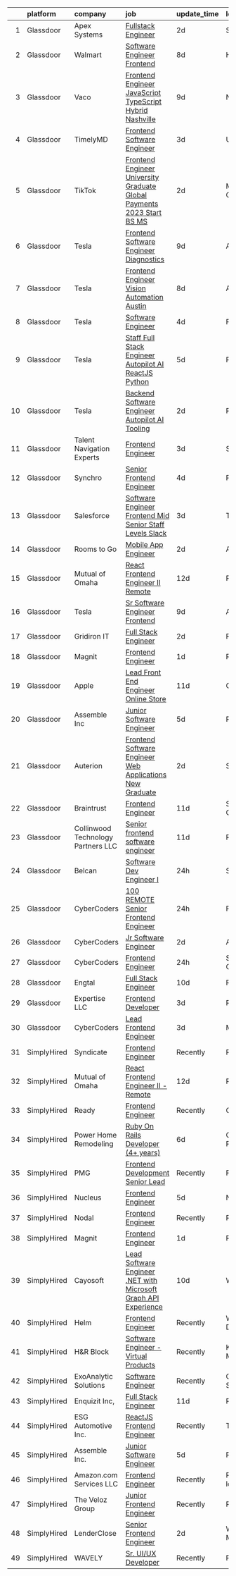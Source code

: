 

|    | platform    | company                             | job                                                                                                                                                                                                                                                                                                                                                                                                                                                                                                                                                                                                                                                                                                                                                                                                                                                                                                                                                                                                                                                                                                                                                                                                                                                                                                                                                                                                           | update_time   | location             |
|---:|:------------|:------------------------------------|:--------------------------------------------------------------------------------------------------------------------------------------------------------------------------------------------------------------------------------------------------------------------------------------------------------------------------------------------------------------------------------------------------------------------------------------------------------------------------------------------------------------------------------------------------------------------------------------------------------------------------------------------------------------------------------------------------------------------------------------------------------------------------------------------------------------------------------------------------------------------------------------------------------------------------------------------------------------------------------------------------------------------------------------------------------------------------------------------------------------------------------------------------------------------------------------------------------------------------------------------------------------------------------------------------------------------------------------------------------------------------------------------------------------|:--------------|:---------------------|
|  1 | Glassdoor   | Apex Systems                        | [Fullstack Engineer](https://www.glassdoor.com/partner/jobListing.htm?pos=123&ao=1110586&s=58&guid=000001839787fe0ab235e78602d7991e&src=GD_JOB_AD&t=SR&vt=w&ea=1&cs=1_34eb2d0a&cb=1664694615907&jobListingId=1008171426381&cpc=F41FEAB56D215062&jrtk=3-0-1gebofvhjkcm4801-1gebofvi4i9jh800-bdd83645f4b35bb3--6NYlbfkN0DqWjE27Bj7wQp7zwejGyju2OyxUuq4SEucXSyN07WCWejYvQmJsgF2DYF8Y-TYieC2DHxUNqLER5J1anLe-nc98AZSEoeSuXG1o1fJiObbFcrLs_HZtE3b4GUnN8ZhpyxAEiVzMqRzZRhzIzDSjGpAy_d8aTFEdOuigz9dwTqS-GAVcABcJUUDJ7Ot0bF9T9USmq_lub7sLPnWbW1mmBNzuEpoYs6H6crxo0J1sqD1fJTjdHGjrii4mEckQroUqFwGpq9S2S-zZ9Ni6mh1TbKmyk3AdXGle4XYetv0QOhipC_dVhrRuHmIY5B7GXa6q-7q1NQvD17fNc5qWFd0RdUiIKJZrQt2btp_RfmRGI9hTCIlUjL513-lbUHssw3osGg0-d2TnFQs-3Eefho92KHR8Ea8wa1MBDF3gePpDXhk-CdOg2Y_jyu4Ih-nLcvLBm6rklC2I_STL5k6tWEKel9JHZbMMHdNGnXGJOxgDoqsbUpAw3wPFkukmMpcvqaZhOuyeLMnSdyF5CgPOHUIVwMeJbhZOLXL6-qLOkT-MgAVqT3rsSMX9mbPFhhZcTGFGBzKtBDVK4QYv0iSoN55QIjZfJy_G7ab_kun1zw4g-FpwMDSGArQw6Sgv9fnIcJ_Hkf2xdhbwye3F6so_LPN0c7y)                                                                                                                                                                                                                                                                                                                                                                                                 | 2d            | Sunnyvale, CA        |
|  2 | Glassdoor   | Walmart                             | [Software Engineer   Frontend](https://www.glassdoor.com/partner/jobListing.htm?pos=106&ao=1110586&s=58&guid=000001839787fe0ab235e78602d7991e&src=GD_JOB_AD&t=SR&vt=w&cs=1_0dcd8447&cb=1664694615903&jobListingId=1008158851669&cpc=F45C15D234B746DE&jrtk=3-0-1gebofvhjkcm4801-1gebofvi4i9jh800-102966f8b4f90652--6NYlbfkN0COkaXPVq4ci0oYoPZVLi-OSs5LLhX_qiImzTXPGEjA3KjE5hfiplZY6vywEKVwJxsg9zkpEYiVuXw-w9pyMIIqrmXoU_komG1rNA-jlCXrKTO2FBvKwKIe9ZxDbJn4VMcF-0jhduCLow_cketcT85pmWGwrRhbIoHRFxHXlp6zKcXtJHCVV-JITYagDBiezmmh9Mi3hEjVcSf7kAz5xh-iM2sCHq37TnfAZ_mqFqE902lwV6cQeOFBeOudzkL_78ZZj-uvC57P9YUa6tW5CovlqZjiErnpMvhk6hwhhvWp_M6qMvqk7bnS1E5y9ikstpx0dbTR8DqCu7YyMzNBx_Mktxl5yv0IGnqEg5Oo4RM0431n9HT9UyugTZnUBEb42QsMadICFc6AoJUHFu-N25548mOmHkG5KC00V9NdpIHNH0HOtlP2Dx2_o_eR3Xk5cBcu4RnUe349nzfXZdcULxsKe70DmmsfX5VEVAcWvIrCyqYen_RQAE0WhM5ASf89JO-PJHiCIZHZtG4QNEBgs8wLXpwPpchvMI0CwP5YVxhsKyMeCBpKsGZvXs_-qc4zFker9jJLVqhc2voQlt9xUYXYoxImunmjFG3dFSdZM9IItazgODDDVW88rO0lUid_EH0%3D)                                                                                                                                                                                                                                                                                                                                                                                                              | 8d            | Hoboken, NJ          |
|  3 | Glassdoor   | Vaco                                | [Frontend Engineer  JavaScript TypeScript    Hybrid  Nashville ](https://www.glassdoor.com/partner/jobListing.htm?pos=119&ao=1110586&s=58&guid=000001839787fe0ab235e78602d7991e&src=GD_JOB_AD&t=SR&vt=w&ea=1&cs=1_a60f9dcd&cb=1664694615906&jobListingId=1008156661112&cpc=C4A69CCDBB3B9599&jrtk=3-0-1gebofvhjkcm4801-1gebofvi4i9jh800-f4784e15ed2a89e1--6NYlbfkN0D_sybMACCpf9B-677oK5j6rPldVB6BlrVvFjO_o-GJZbzuF-qh4PxErFUqfUsv_6tEP7cNFaLF0Qd-ywg0wImLiKkJ78hmBxvLR4MiY5s-6SUMSTLvpg9-uFOMqAL9TZGu77n_pVvmTQ0pPVEMOo7CLI0sJJLCYHKQIQaq2roQAHy0C-oQHQ5cxCyUxrY7pEm5StyQQerjomVqRSb0WVlcQQVPErsllhBPM8qaQccoJbN8AVtUHSZMsEKHYwSAdOeepssgd5c02gDShrWrJD8yVM0G4cZoqRgjny9D70sUlAL5rS30W_New-qLEqk_xnZ9prwbZptx9vRU0FM8EY4NpwbkxGULMPLCyFwDKncOkGT-nJsEYPTfxxUI6tWd97Ty9bo3FBpwQBqPDJHQz_bklDJaRlZxCCm8GPjucsocScNz3Hers2-4vBlR76jQk5jh299jlrsTD0K5mpbzor49er3Uex10-bsnibuuPSmY_Ulzzex7aCxSQMDaSxq_p6-D53L18SqeVtgImnDugFBTfooCHVhkHy-eiqyZW_6oPZc5rXWMn7zl)                                                                                                                                                                                                                                                                                                                                                                                                                                                     | 9d            | Nashville, TN        |
|  4 | Glassdoor   | TimelyMD                            | [Frontend Software Engineer](https://www.glassdoor.com/partner/jobListing.htm?pos=128&ao=1136043&s=58&guid=000001839787fe0ab235e78602d7991e&src=GD_JOB_AD&t=SR&vt=w&cs=1_ae48a090&cb=1664694615907&jobListingId=1008168985409&jrtk=3-0-1gebofvhjkcm4801-1gebofvi4i9jh800-5cd5c517a6ffb240-)                                                                                                                                                                                                                                                                                                                                                                                                                                                                                                                                                                                                                                                                                                                                                                                                                                                                                                                                                                                                                                                                                                                   | 3d            | United States        |
|  5 | Glassdoor   | TikTok                              | [Frontend Engineer  University Graduate  Global Payments   2023 Start  BS MS ](https://www.glassdoor.com/partner/jobListing.htm?pos=125&ao=1136043&s=58&guid=000001839787fe0ab235e78602d7991e&src=GD_JOB_AD&t=SR&vt=w&cs=1_b9c6ff5c&cb=1664694615907&jobListingId=1008172413908&jrtk=3-0-1gebofvhjkcm4801-1gebofvi4i9jh800-006ba7e7d1a90e71-)                                                                                                                                                                                                                                                                                                                                                                                                                                                                                                                                                                                                                                                                                                                                                                                                                                                                                                                                                                                                                                                                 | 2d            | Mountain View, CA    |
|  6 | Glassdoor   | Tesla                               | [Frontend Software Engineer  Diagnostics](https://www.glassdoor.com/partner/jobListing.htm?pos=102&ao=1110586&s=58&guid=000001839787fe0ab235e78602d7991e&src=GD_JOB_AD&t=SR&vt=w&cs=1_b8a23e6e&cb=1664694615902&jobListingId=1008157145522&cpc=334ABAF5D42DC775&jrtk=3-0-1gebofvhjkcm4801-1gebofvi4i9jh800-ce37163b6e05c413--6NYlbfkN0BkX03mv_qGbDFMol2YHqLRvzzvm2LmpzMO_FcYL_FtJlnJTzsjtFTdelRG5HbGrIeCZP9oCSI6IqQwk3vsF3njux3uN7SvwXM3hv15Gox4RyIrw46GHQdvgGYgPth6Fcay7puGB_mSO7OnVDaFABQtJHKz_bA0QOZgHfxihWXCdEhpKMzrplHfp02f21EiXtwMEFqE6MlpEnyQgtAIl_MOT8Dk_r4QETOg8e04W5EIn1PST2RNi6TAFe1BKWGWe8JdP_gtexq_hOoEv0iCHpnNSzYjhX0EVpNSkf5kREnQrffe19QKbnLAifKOzdd4XtM8D3x7OGPsRSCeA5c2esc03esN1BSByl4NuN3Rh-6h28QPMJagmluA4pBdLVzvOpE7P9kDjLM1maG1G_47VOU_TK8AjsV3vXU_BAdkEhcsxXChEColXwreFiHrcowzSmipBvuYk5r7BSNa5GkbIIYLKog46ZpfJbTHpqzA7a0KQsaBr03tju7q0e4fPBO8y7GDY89E-1abJA%3D%3D)                                                                                                                                                                                                                                                                                                                                                                                                                                                                                                                     | 9d            | Austin, TX           |
|  7 | Glassdoor   | Tesla                               | [Frontend Engineer  Vision Automation  Austin ](https://www.glassdoor.com/partner/jobListing.htm?pos=107&ao=1110586&s=58&guid=000001839787fe0ab235e78602d7991e&src=GD_JOB_AD&t=SR&vt=w&cs=1_99672642&cb=1664694615903&jobListingId=1008158818623&cpc=654405A9B1E0A9F5&jrtk=3-0-1gebofvhjkcm4801-1gebofvi4i9jh800-367b1ae1888af79e--6NYlbfkN0BkX03mv_qGbDFMol2YHqLRvzzvm2LmpzMO_FcYL_FtJlnJTzsjtFTdelRG5HbGrIf48uuBwRKZvRPgdtXQRBafWY5Z7yh-yjyaBs9aaj_ndWbkFIfitr6FBlbVGQM6jD7adcX613XQ8GVGz5lVzaTeLkNqVHMelLri7UHHnCPZK0vnodGVB_KXwSR1cmLpCciNNVIVFmHhfW3CU5xQpRBQ54fgvAC6FJd9GtiHN9fYlLvsmG29ID-pH7uS_Ks6UHLBefsjzh2mRM4h-bami3VGH0tikhsUL_rsOkveXgfzViPPT3Ozt-eJhIkS7i7TjUSQouBdAFB2Wvf2BHhbs_bA83VInXGGWq6oGvHyQ5FBTphF4HtNBdWnep_ZwYyF_lxfLw7AePabTD81cIYW7xZmdQq8zgtA50i1c4AArBCrhw6jvIrngQ_39SMjiK5Z2ACQ6ozbdFAdV9oeJ_08JVNwTJXIcvhbE1ue2yK-HYPbmzg-RbjF1Cbhag9ruBvwV5XX5GM4AwTwhA%3D%3D)                                                                                                                                                                                                                                                                                                                                                                                                                                                                                                               | 8d            | Austin, TX           |
|  8 | Glassdoor   | Tesla                               | [Software Engineer](https://www.glassdoor.com/partner/jobListing.htm?pos=108&ao=1110586&s=58&guid=000001839787fe0ab235e78602d7991e&src=GD_JOB_AD&t=SR&vt=w&cs=1_965a2139&cb=1664694615903&jobListingId=1008166731215&cpc=8795CF9063CD573D&jrtk=3-0-1gebofvhjkcm4801-1gebofvi4i9jh800-b61ea66822d3ab5b--6NYlbfkN0BkX03mv_qGbDFMol2YHqLRvzzvm2LmpzMO_FcYL_FtJlnJTzsjtFTdelRG5HbGrIdghItdD4PY42rYFLVt1NHeNEjXhXJhmjX7XnT61opuXEg9uFBN4tkN0ikB_aMbrpvJY410RwuicbSX-1t0JP7Bo7kZieQMqsbnHVmXq-ULhqtqbozm0ZdIJC_JTDj7h1lL_mg8Yaeo2TXhHdBGsO0wI8ALRJX6GPTKmzjrp4PCVO7cMiD27H62giDHycSwpd2xitRLTOwDnP2-uFpu8XOIdPkBR5S5t0Y4SZJTbYAgm3b1zhMcyI2g-kIJvxsZIK_fkRLis3K1ZcEUu0JtRBj5ZO4U1nfTAR0W7fbHHgMCKCzBdcaZZph_iUjQ1I9WtMCt9DXAlZDw_iUftHeNditmk41z9d-f2wOLQtu1hBM90kOUjXatjteniYGdtPSGwUd5j99esOXk7p0Lf-WbrWdcMW6GyfzaJcfI25X1gZLtqQ%3D%3D)                                                                                                                                                                                                                                                                                                                                                                                                                                                                                                                                                                           | 4d            | Fremont, CA          |
|  9 | Glassdoor   | Tesla                               | [Staff Full Stack Engineer  Autopilot AI  ReactJS  Python ](https://www.glassdoor.com/partner/jobListing.htm?pos=110&ao=1110586&s=58&guid=000001839787fe0ab235e78602d7991e&src=GD_JOB_AD&t=SR&vt=w&cs=1_8fcbd394&cb=1664694615903&jobListingId=1008163518371&cpc=AC285F3A3ECA6BB0&jrtk=3-0-1gebofvhjkcm4801-1gebofvi4i9jh800-4b2b862864ecb22d--6NYlbfkN0BkX03mv_qGbDFMol2YHqLRvzzvm2LmpzMO_FcYL_FtJlnJTzsjtFTdelRG5HbGrIdV1Ax7PYy58t9FVczYwfYTd5BBLru0AAG7eU4I8K9G6r4c0OG3UqZyyqWvOKeUpxj1LNym15M4hJpTB-UEDG6lwHAsngzlP6HuSepDAbQDS8YPqj5j5n0vW80y_22b7V4CB8Dm0B7bbm0DNq9yrnShOR0rv6hdQUCvCsjDU_JP8ENbYu63op0L8FCH9Cv3lGu0UHN6xpsRv9On5-BebPcV_vbKuJHns5eM1ScP-kubITZWftIkaWDylKfLSqsAmd1x1XkZoYNymi10e82Q2kZwVdjOoAvw1yy8KWSEywChDpzViQhN4YKOpm5Ag9RPqhyXUSuzL_-9wqqp-k8J5gm3tOiDT4CtC5Psska6XEFW6RPr8rKTHaCCeOD3uQzv2ITTUfQ23MX70IvYO0Geb2oDryohMQCeSxVxI5ru8hlWatBdf8nCG2JgrXLPcc2UyI3WOPz1SoPM1l0JTEykgxJn)                                                                                                                                                                                                                                                                                                                                                                                                                                                                                               | 5d            | Palo Alto, CA        |
| 10 | Glassdoor   | Tesla                               | [Backend Software Engineer  Autopilot AI Tooling](https://www.glassdoor.com/partner/jobListing.htm?pos=111&ao=1110586&s=58&guid=000001839787fe0ab235e78602d7991e&src=GD_JOB_AD&t=SR&vt=w&cs=1_91e75388&cb=1664694615904&jobListingId=1008172510599&cpc=AC285F3A3ECA6BB0&jrtk=3-0-1gebofvhjkcm4801-1gebofvi4i9jh800-de9c0b3f12c7b688--6NYlbfkN0BkX03mv_qGbDFMol2YHqLRvzzvm2LmpzMO_FcYL_FtJlnJTzsjtFTdelRG5HbGrIcMxw_J0g2ixVjH_NFjiRRcH8EuhVC8xzTe4XUWrWFfWgYlLi4iO6zD5k7FSbmpqegI0E7KcI59Bc485K55vwhEgB_l6hEw6tkxbTJs5vREKQNfLFR5PqexyFRnPSbbHqGZH2x46Y4LftRRNPSkmABKzzQLasSqJZDtxcv_RYv7-jW1gaJkfZvhXSGHuStn1LD_UDlIrwdzMdDRQ1Y-tfbnmKuYsJ880WyRWAB5aEqAi2nsOKjIuoKq1ZPnKmyQUAeevaj4RS7Ua-CvYqaZCGVyIAp2TuSI7LotLH5zEUvvn7s-MwLfZAyVDiknAGcX06qlwcUZyzjyjeK89rGDnUdroCOG6ctBMMG5gYzXYzLAYWJJW-EURkZpc-oKg4P4pERCONmV2BN6aBvk5bCZb5HLEzBPjTgkUujpUIdGFMqYPDnugJRbwvzwUB-u0CIFZTf5e26kfoOr5w%3D%3D)                                                                                                                                                                                                                                                                                                                                                                                                                                                                                                             | 2d            | Palo Alto, CA        |
| 11 | Glassdoor   | Talent Navigation Experts           | [Frontend Engineer](https://www.glassdoor.com/partner/jobListing.htm?pos=115&ao=1110586&s=58&guid=000001839787fe0ab235e78602d7991e&src=GD_JOB_AD&t=SR&vt=w&ea=1&cs=1_349af3a6&cb=1664694615905&jobListingId=1008169069589&cpc=F41FEAB56D215062&jrtk=3-0-1gebofvhjkcm4801-1gebofvi4i9jh800-b96f326a669c3428--6NYlbfkN0A-J9Rv_W5k9S4wgz0hDMdbedf_0j7F-Yh6Kzzp2hLsomUTKmf_GQ93A5Kjj2-NrK898poPIjnCGeH4E7CIPCVTnJbkW9SplRmOj5Li9jZaBChAa5k0J4s5R5Bdj7FJ-jIs1OilYAAST4nHbZcAb5cL9jTswYpCmHiLTIvADlKR0HwYRmyjjF3r0MFPGoc8c2bjEKmzoqLGxtN5hCcqa2g6MHOMiQZfbhmqP2PnMTamvA81LNVuWez85TOpBEv6O4Wd_rv4Sd4aV_SMFldNJ8LolIAzcdVaTVq-XdviiUP7rFQeCO_oDoKl6H1dWqswRbsy0Qh-959iF4DyC9-lD2dQpHU9NLQEb7v-5f61W9PPNE50f8A9k7OP6VIS4uL0l6d3rhEihwsWyr4fHkISQhtEGu1KT-rVjxNXhsS1BHvtKwixASBrwjA1huEF9snPbLx1aILyM0Ax8vdGgDRlDY1W3fmtePt9hnyintPt213cYRW0RtjxZfQi8iIFceWKDp4%3D)                                                                                                                                                                                                                                                                                                                                                                                                                                                                                                                                                    | 3d            | San Mateo, CA        |
| 12 | Glassdoor   | Synchro                             | [Senior Frontend Engineer](https://www.glassdoor.com/partner/jobListing.htm?pos=116&ao=1110586&s=58&guid=000001839787fe0ab235e78602d7991e&src=GD_JOB_AD&t=SR&vt=w&ea=1&cs=1_986ac609&cb=1664694615906&jobListingId=1008165276281&cpc=F41FEAB56D215062&jrtk=3-0-1gebofvhjkcm4801-1gebofvi4i9jh800-b18f906dfd27925d--6NYlbfkN0CdFsqjcZPIN2dVUopm3rJJcDUB2qBmhkTZpjpTsiVYZhr4duka2zZMVMv-JwLrlYEUMTXBCIzVIDugPOlngHbehyUjOSskq1o-sZbbWM1lV1zi4Yc817Wzc187x4JavuMrQqqIspV9-MSfderTpEgN18g4cczrafXQ9-guVdjT1-VaRIWMYmKvvksWpSlfeAIIGdzaeNhzkjtTxJW4DoRHeeoWmCqVhtoaR7lmhx8SgozQ5E7H_tyWFDtmQPoAio3XYuPz0DdN0PlwHv0naRmTmkYevLVp7ZVNge_oofiJl2axHuk4IM3vivyuIEvzFpxGj-WuiOeeDvaitVsuJPnf_BDiywsXzN4YKhmAcm5NkSqYl_ttIIBiE5O8cvGgAXF0TQsDVz6XT5ewGv-ZFS1Er3iHTdKAblu-XxK9_yFVaSl8PDKU5SgftWFG74AbbaV7YsKnUSdxKCudY6JTgWRUT2sRk1t6_Tc8RP3FFgj8z4LwRWknhvz4Q6_CHadAoTgVo0F-SmNGzXLrRz0oqVdWtG8v_7fpb_s%3D)                                                                                                                                                                                                                                                                                                                                                                                                                                                                                                             | 4d            | Plano, TX            |
| 13 | Glassdoor   | Salesforce                          | [Software Engineer  Frontend  Mid  Senior  Staff Levels    Slack](https://www.glassdoor.com/partner/jobListing.htm?pos=127&ao=1136043&s=58&guid=000001839787fe0ab235e78602d7991e&src=GD_JOB_AD&t=SR&vt=w&cs=1_5210b057&cb=1664694615907&jobListingId=1008168529475&jrtk=3-0-1gebofvhjkcm4801-1gebofvi4i9jh800-6d8bbc181fbd49a2-)                                                                                                                                                                                                                                                                                                                                                                                                                                                                                                                                                                                                                                                                                                                                                                                                                                                                                                                                                                                                                                                                              | 3d            | Texas                |
| 14 | Glassdoor   | Rooms to Go                         | [Mobile App Engineer](https://www.glassdoor.com/partner/jobListing.htm?pos=109&ao=1110586&s=58&guid=000001839787fe0ab235e78602d7991e&src=GD_JOB_AD&t=SR&vt=w&ea=1&cs=1_5c134f87&cb=1664694615904&jobListingId=1008170898490&cpc=155EB9D5185558AF&jrtk=3-0-1gebofvhjkcm4801-1gebofvi4i9jh800-de13a9497c8aa21f--6NYlbfkN0DQkrWslipYdAKKBYyyAy12PZe5Qif844XZvzAwxKbcyIRxhdHaqMzJraSVoY3LdvbvDjj8RqjGfLnPiPs-DaxRQw61n4wx4GWQVDwOVSROFAxv0parnq33UM5ByLU6rnUVRkFl-ulf4EcrlUAQMM3ZtHfafu4iIGbSaIKQvT35p58GuwUh65pVGTRBkg4Y8K_htZOcvHCIUuDhGxLz0bnQYdWTaEZ68r_Zcme8Bncdkaj8j3boUjO4mw8ZBpSdaVx6SNxy4YHbUS9i2BdoIZAy5LCoGu6oTK0z4td242rOYDKfhbxu1U3ulwdGCOBWwOkSe0woi1OQklptr33QCgOJE4EuW9NYgrjr0UOrDJwt3hcLecg9ALhycRRJbTL0Ia7NOoohDBREvU2nSdwLjh8saEbpl-UnAeiWmRvBwJRs1ynQKWB1BJr7W5tdE34yDH44_rpOp7Lrjv9xEcQsSU0MqCjXx2n_yCU-TFUVIUFuj1KB75q0aTb_FBWXn2xU0xCIIA51CCB-i2J6d9lMD75QzV6xqTI2XxzZlpgmc1xsy4JtWDc0Kh4n)                                                                                                                                                                                                                                                                                                                                                                                                                                                                                                | 2d            | Atlanta, GA          |
| 15 | Glassdoor   | Mutual of Omaha                     | [React Frontend Engineer II   Remote](https://www.glassdoor.com/partner/jobListing.htm?pos=101&ao=1110586&s=58&guid=000001839787fe0ab235e78602d7991e&src=GD_JOB_AD&t=SR&vt=w&cs=1_3d599468&cb=1664694615902&jobListingId=1008149269440&cpc=334ABAF5D42DC775&jrtk=3-0-1gebofvhjkcm4801-1gebofvi4i9jh800-b7a42c823d67b9cb--6NYlbfkN0AKY9t8q7VgAheoAs7efbXyhExMUVS6P88HBLabZoQOT6odWudF8K1nswEbB-u_gfjFFV8n7oot-o9a303JeocnPtINEZm6uL52t5GhvEJhdaAMm6FpF5H9MSfcmuXXBGHHbFUJDIiELhJvK5m30MLIoPafmtYyQ4UtV4_jxj8aSAoCteelZ269Ce8WyvQf8Nl9AS9xncVPSLNsw64MmBFeRIje1bBV2GpkMhskJVSlaiDxgC19vn04aETAL2fHCAk3tsyfudXMgNBuEDBIw2xc1AyGJmTYyqfjjsqRRgwwP-TmBq0f_z24CZzjsVZvfu4YNPhVXRH9LRfq5MsgLQnbCVQmmfJ3ditGVqBDHVWakEnROJiX4ULr81phXYzFw0_Xoh6TxdzbZcBxWpUTWAffWL2JEhcKPh0hU1SU_cxWkc7U7DysBnqbZ3EaPkiC1z9KfAdjpo8-rnEnNXIWPQRgU-MgqT7ciZuAaq3U6sOHEu6bWlTn84V9DwTGEZtccFp2YGV2dXkFE7DfpT3-iJ5ksMHV-clJyks%3D)                                                                                                                                                                                                                                                                                                                                                                                                                                                                                                       | 12d           | Remote               |
| 16 | Glassdoor   | Tesla                               | [Sr Software Engineer  Frontend ](https://www.glassdoor.com/partner/jobListing.htm?pos=103&ao=1110586&s=58&guid=000001839787fe0ab235e78602d7991e&src=GD_JOB_AD&t=SR&vt=w&cs=1_7eff2c74&cb=1664694615902&jobListingId=1008157141093&cpc=654405A9B1E0A9F5&jrtk=3-0-1gebofvhjkcm4801-1gebofvi4i9jh800-1eaa54b20911e956--6NYlbfkN0BkX03mv_qGbDFMol2YHqLRvzzvm2LmpzMO_FcYL_FtJlnJTzsjtFTdelRG5HbGrIeCZP9oCSI6ImUnSzql4YIzeVzeWjcL10e3PjKPNncrtfUATnLfKEun6B7oMHrkjGLZfplALUQMVGdb_o3LMDr-5aX1YHMk9lEeSsmmOEO_rpMz4OoAp1gdCtiBFmHcD-1hLBqF6ar9fx6xWluEissXTD_ZAemg-uFa_dI8UZy18MOh4cZP8nUxBWhgd8336r4VsKyEL5m2j7TKkMgfkCn5lQORsr-Sxx7EsCvki1HofC0KATd5hwOnW4Gipm0AfUdGHPCb_rCWHXMXjg5myufteQl-q2p9E9dd8_BG0ECQZ5yI7LmYDVzrYQUVwqmZsU_yX5zuLlxoGg9kQ6hMYCXRpryWact6y5tZQ1sx3ddAm9AvRKKN_xRH8G78AcdWu_o8f0JdVjLm-mh4HLCi3grPEuG8l3fZ2-yqgsyjc1km5Ap1MCuuFU8uy9OJoJYWgXQ%3D)                                                                                                                                                                                                                                                                                                                                                                                                                                                                                                                                           | 9d            | Austin, TX           |
| 17 | Glassdoor   | Gridiron IT                         | [Full Stack Engineer](https://www.glassdoor.com/partner/jobListing.htm?pos=105&ao=1110586&s=58&guid=000001839787fe0ab235e78602d7991e&src=GD_JOB_AD&t=SR&vt=w&ea=1&cs=1_ace7fb77&cb=1664694615903&jobListingId=1008171565791&cpc=AC285F3A3ECA6BB0&jrtk=3-0-1gebofvhjkcm4801-1gebofvi4i9jh800-de0bb41041df3bb6--6NYlbfkN0CTHA6cd59lXtQJ-DuZtBHQsSjOn019HaVEc20FtZol1_8bPJW14iotuMuGn0biAaFAS8cPXNN6ac4f1Xq5rJjsCzuEjeyAgvU0iHEvWi4iVJSBGQuW-qaUecPoFi_EY5ULrQ1f7Tidt7dSc5EkYwVDF5uXjRbxFUgSUXqz9ItIwoielq859JuGfmSNnqECDenmVHpyos0MINCavIT1fbce2avF98axp-Cgxw6g6FEm9g4waqpL-Anh00e13yf8NeQXvM6qWOtxvtYFIGylMKfz8P3pgvQDhWp1DtlL-TyoyhmjTWsnC7P6Y_NoHbIAb7_b2WL4KEFLhmwquS12kYoIsTI43ZyG62Edn6VIbY_2t9IelEFbhPS7UDK9N2tpHLLgJ2Gmice_7--qAi6M2grUqu7n45bcy-zhOIhJbrgUkLRTnddkg_FyPXVVnVCKG8K1C5U6-OAVaas7lqyrV2SlUpOEY8NohZasvKesrcRP4LonQb4zit97WurI-LTEGPPt26ZN2MB0Rw%3D%3D)                                                                                                                                                                                                                                                                                                                                                                                                                                                                                                                                    | 2d            | Remote               |
| 18 | Glassdoor   | Magnit                              | [Frontend Engineer](https://www.glassdoor.com/partner/jobListing.htm?pos=124&ao=1136043&s=58&guid=000001839787fe0ab235e78602d7991e&src=GD_JOB_AD&t=SR&vt=w&ea=1&cs=1_3499cede&cb=1664694615907&jobListingId=1008175439042&jrtk=3-0-1gebofvhjkcm4801-1gebofvi4i9jh800-e09e4d7d6156266f-)                                                                                                                                                                                                                                                                                                                                                                                                                                                                                                                                                                                                                                                                                                                                                                                                                                                                                                                                                                                                                                                                                                                       | 1d            | Remote               |
| 19 | Glassdoor   | Apple                               | [Lead Front End Engineer  Online Store](https://www.glassdoor.com/partner/jobListing.htm?pos=112&ao=1110586&s=58&guid=000001839787fe0ab235e78602d7991e&src=GD_JOB_AD&t=SR&vt=w&cs=1_367095fb&cb=1664694615904&jobListingId=1008150767346&cpc=F41FEAB56D215062&jrtk=3-0-1gebofvhjkcm4801-1gebofvi4i9jh800-79533639a4aa67b2--6NYlbfkN0BvKrLyj5gPmtZO9T8euul8TCxuuKNOtzRJOomxnwSEodTz2Bc-sPZlt2Zgji_QUXErDO4phddjvyAoPdjfvmeL3aoYCWGZT67auuWcsapzwZg1jxXxd0NuZuJb0JY-GQEsATx0AQ2OxXun-m3u5QKT5kAHet6XX-PRE8ryN7BRbjAcltyfTspyBJC2JnH1XXAtOH2BsDY-XLak3ee6kZZvH9Hh8e64cz-Y7yHFflxhclHT35t7lT6RPVa-tN0aBUeCDvLKjGEh4-AJzlZ-XMqcfIsORl-pjIjrqvnzjd2wvX-PL7-CCjOj6Sa8mpjLXWDdyhQppdWyER5uAoGiSuyKP2n9H4KifP-4HNCS8TqQ7q1o56eoQhiCGfnM44HIieqHOG5SHxDF7Vxbog7w437FNjfkFyj0Yn6t_MeEidFWe5gU1wD_KvxpDPGvkhIWf4FbI5z3Af7R7LNxeUbBA4UKXJiGE-CT6xynF1ue0rkeAMpLhchT1okBL33lCLpm3njmNmUWgWXphuBAJZWFKPkf-2lpsBAk3NMWe5mfPjWYqGmhobbpP4rG59Ik1epWh8sgd_g0uyfZwuvHl8cSnBuRLSt-g9tob1QK_-bi2cWdKZZSecvY_HNiDDhyvs2je5rzw9_BJrRYP22Wo0mQtRRLBP5_CLXLSWi7lxhyOYdZbHBA0hUQQu46p0H6ewctawflMVL7xJX1y658ZOwCNvDtgjeT51S4x0SMVUUse0e4fD2TvdZdLfmfIvrNKhEJ5Vqg0G0Mgch-TmBtWOGvieDEUTow_rLsHL-bpjXlCWo99T2TvMN3jP2SFpoxpZMdOS0FTwVnYto4Nspfe31hugEcJM8MvNRgQG3GhZWBgPx-Kg6VAbW_NJEnSTJKjr4Cbnb5-H24-lI6Z2qgQEY0AciqaftTEJX-gNeMjGvZh79Rf2J5vw3ecurmLj3mru48ZxXrxoJ3pKMSNj6Cf8y-4D7GygfsH9slyQ8%3D)                                     | 11d           | Cupertino, CA        |
| 20 | Glassdoor   | Assemble Inc                        | [Junior Software Engineer](https://www.glassdoor.com/partner/jobListing.htm?pos=104&ao=1110586&s=58&guid=000001839787fe0ab235e78602d7991e&src=GD_JOB_AD&t=SR&vt=w&ea=1&cs=1_d47b779c&cb=1664694615903&jobListingId=1008163222586&cpc=F4EED0218A761C36&jrtk=3-0-1gebofvhjkcm4801-1gebofvi4i9jh800-08ed19a9737b3bc9--6NYlbfkN0Af7IH--f52cTUDwFMUanxXcd3NiV5wYJyzlyk1G5yREYjpyx22ZkWQdYADL7LdjYddVFvh8qcWZxviKeCD_m8mFbgnOEV0qSllLro58PUB4Oc8bybOMJpa2KLeEtVjhN8qiKVRqkI-KY3PmDv5Tm8UJtDC4a-oiIbXVTDwnlvjYFE5gpkpeyHV8ghIALkxEw6A9Y4gthR_3Hn5FgW5S1BMT8ri6I6_9ZJpVuadN0XX9IR3F47I-yjgCFp4vpE8gFXACIrHX6v8yV-0MQzkn83KvpUM6oQwF7y8eoSMz-is6Ye_jRFoe7oUiyqIlbgjEOBiFP2x5YH4ydyCApau64jz7OVinPKlMsPfZkyuy6acyqo_46d91Dw9HKnVmrsJSeQoYy-VL4w03oD5yFDDw-4797fN4Pv_O34tg3zUGm1ff6EtD5jtIAzx2lxbWy9Ds_E_WnSfjnaKFEImzZz17gNAtl4GWSO-XYfdJr86EzsKSaG38wYiPpfkPeJEw3lquMDo-4t222TVFg%3D%3D)                                                                                                                                                                                                                                                                                                                                                                                                                                                                                                                               | 5d            | Remote               |
| 21 | Glassdoor   | Auterion                            | [Frontend Software Engineer  Web Applications  New Graduate ](https://www.glassdoor.com/partner/jobListing.htm?pos=129&ao=1136043&s=58&guid=000001839787fe0ab235e78602d7991e&src=GD_JOB_AD&t=SR&vt=w&ea=1&cs=1_5c510dd0&cb=1664694615907&jobListingId=1008170240417&jrtk=3-0-1gebofvhjkcm4801-1gebofvi4i9jh800-320165e35fa8324d-)                                                                                                                                                                                                                                                                                                                                                                                                                                                                                                                                                                                                                                                                                                                                                                                                                                                                                                                                                                                                                                                                             | 2d            | San Diego, CA        |
| 22 | Glassdoor   | Braintrust                          | [Frontend Engineer](https://www.glassdoor.com/partner/jobListing.htm?pos=130&ao=1136043&s=58&guid=000001839787fe0ab235e78602d7991e&src=GD_JOB_AD&t=SR&vt=w&cs=1_ec68483f&cb=1664694615907&jobListingId=1008151724007&jrtk=3-0-1gebofvhjkcm4801-1gebofvi4i9jh800-751d21dcd9ab2c30-)                                                                                                                                                                                                                                                                                                                                                                                                                                                                                                                                                                                                                                                                                                                                                                                                                                                                                                                                                                                                                                                                                                                            | 11d           | San Francisco, CA    |
| 23 | Glassdoor   | Collinwood Technology Partners  LLC | [Senior frontend software engineer](https://www.glassdoor.com/partner/jobListing.htm?pos=117&ao=1110586&s=58&guid=000001839787fe0ab235e78602d7991e&src=GD_JOB_AD&t=SR&vt=w&ea=1&cs=1_cc99fb2e&cb=1664694615906&jobListingId=1008151594403&cpc=FD1C1DA32C38CFA7&jrtk=3-0-1gebofvhjkcm4801-1gebofvi4i9jh800-06cfea7a4e361d92--6NYlbfkN0Bch2DQBo8zF7EdxzSNX8_SeXdRX3ylaOzDo2YMlUTXFxonpmP7InOhihBn9frzIkhAiaidgIkVtEvNGOFSRot85SsHrvSNxa5SQgfJK4WU1Uj6HbbNaU6BqOzpwTLtPSf2s78EQh5JpLvAl-exTsJ8i7bmRyxz_yKaRKfHG70bg9SY7V29-z3IC6-5H4VRw-Exw9wPB-KJhG6p6WAC05WYWlVUYZQrrQcpSK66x4OwqexFEbY01SSFodBb-Az7B0qjnz-YhB9dG7DtnhoY5DSBrTspUow4DbIRLMWPIZAe6ifOK0Bn7jax36ODm8JJAF8pKWAt-rFFQB6YYLidrqJ3Bp6U6i8I4TSS5DMLaRknG2zvL8IXzpaSxZTsY3CB2QVtVlrah-ejviXu89q1X0DksjySHlGMZAfpJeeWLHu1Avd9I7cAZ8secSXiDh4AujNBAGVR0Q5ruuJhf3ly2nn5bzR_m36ngzvJ8m4yMBGSENPvxzf5mTvrD4-wi1kgq0zvLTTYNC-C81AytQxQGyiz)                                                                                                                                                                                                                                                                                                                                                                                                                                                                                                                  | 11d           | Remote               |
| 24 | Glassdoor   | Belcan                              | [Software Dev Engineer I](https://www.glassdoor.com/partner/jobListing.htm?pos=113&ao=1110586&s=58&guid=000001839787fe0ab235e78602d7991e&src=GD_JOB_AD&t=SR&vt=w&ea=1&cs=1_42ea5c1b&cb=1664694615905&jobListingId=1008176928501&cpc=F41FEAB56D215062&jrtk=3-0-1gebofvhjkcm4801-1gebofvi4i9jh800-f57a5ad1b7555803--6NYlbfkN0DXzDzZ1Oulz9LSjzVbF8otUHEujJfFPwzVdyJWZPnyGP21i8g1idx-A-BThzGW7o93StY-wK1-XukHdiTgA4CG1HdWriyeoan7rAGQbi3W8uCHKVz3HR-nArhQmW-wyAwDK81h9bHqdbNmCAmbNmMd4FpIgK4g2E22xFeekinGQTKiGRkzMrc54ej3xgO47lGSznuei6hoE8mQzWkEBMqXww_tkVbHVre9lfXOxYtvpmlTw3h1PWu6C7KmTVLcavLRudoZuQIUVTjitDjj-RjI2Rp9IW46UE6kjLi9NY-Hqyzpk5wSPA5J88E5nUigHeicbwyKI_Kp9X0EvRXfaayvV2_J1Nm_MpOawZaNGiufKfTGyCvcJSGHnIdc8VO137_g88gKCEDDZgAd883yHyF0IZswgDmN4i7ylHKj-giBb_wfkJq9sRhU9Ewwzmoo5srjXQZBMatQzSOXN9PGvh28UhGRHuCEFy6xeVynEUI66z8rJ35nUKAjv_D7h4tzprAl6CIK-sHJ4ogu0-fo_EWOLpfZ7CPaIPazdDGcFeJldcHmfkRgCJNUK6vo5FU36pE_VIB1p7hETykFFs7rt6O8S-A8ZMROlJ7b3FqDsPrinZ85wVNk-9tVAGc-DCvotEtDGaeHXIxH3HzPUkxAOMUtVkRmLwMCv0kgHwxnE9clpb0RpWiT8sGuqxuZKIslRmCnUR3luiZL85aFeLgNU9JgLeZPi8bkAkDd2976W6RDqvgo_5tx2Rn9WAGiLMQSsk-LI5pivq1obtnL5sBiZ519-mBni5gBcFP2-FWxkfwqeuLK0UI02bVIcUqXGehT09GEqmVR4XV5KkHjWW1vgbFz)                                                                                                                                                                                            | 24h           | Seattle, WA          |
| 25 | Glassdoor   | CyberCoders                         | [100  REMOTE Senior Frontend Engineer](https://www.glassdoor.com/partner/jobListing.htm?pos=120&ao=1110586&s=58&guid=000001839787fe0ab235e78602d7991e&src=GD_JOB_AD&t=SR&vt=w&ea=1&cs=1_f79d78eb&cb=1664694615906&jobListingId=1008176520120&cpc=6FC5BA77C9A4CD78&jrtk=3-0-1gebofvhjkcm4801-1gebofvi4i9jh800-35a0c4f29e938098--6NYlbfkN0CpFJQzrgRR8WqXWK1qKKEqALWJw739KlKqr2H-MSI4eoBlI4EFrmor2FYZMP3muM3dIlqQsvy3Z4umWE3XqNLWhPx6mp7EGeNPYdyP2KYPljR8KZ62cOE5FmolADwtLGtjCoAxgqnCwuuRHpR4XUzxZO4Cvcz9wtKs2oXoC2nn6KTsbcNQxe37eajcdODNIzPT1rH043yO1i_zEZnFZEOlNcaHfpc0XXqOq0Sg1hHHdL1Cs0LRO8RIwhIAyTLViZIHupnMz7zZerVdsxqkatq0nJaQ2uKp-Hqn0ghq8ONymkY7St09R8cVj4k0R-7Iy0D2T88M5y8B4mVkWMDXn4sVjna0FmaxC_kEwF0GaAWxkh3dWsTaZk-zvnqg95_2ZV9Pj3p1MWoA7mG_Db-w4pmxsbqF5KhKnxkhRejv6tXIESBXGF06NlnfwClvxX97IgJ42SxAzgN0M-GBtACw9ByEMeVK23cbrGkXrjEzMR9_Bg-vyDbqvthJGuLHD7OMk_FaqaX1NJGiFJa6AltzXGHwLf0I52hoham90WRZxWfq-cIWsiR3xF2i0_B0uOxqjH1TvR7JDlpuW2gnxvYpIVqVMUCKIU2fjNRwn4I0Etynk1z5A-weTAqiPA64b0zXxd5nzSxpf9SM0wFRRQOcxvxu6wPyobSnDTUbHPhTwcbAKeTNOf_-X3fYqnxnrBV7kxECB3vHVFx0LaZLBHerKFAkD50eyx5nwKZpuA1gMhe8n_sdApPLYXTasHc7Fita1_R2CTGI0Pu3BRYMPjWi1qSSPzId7oxRHIgVba8tWjBxgKlmiALE-CWYiumu4oz4BId1ijLoW9w2deaiG6G7iDYhc1z3HhfyZ2LwSEHlUGMFkZE2E3FxPaUBfAYxOWFTPDdXMk1i6Yy41ItP2tclIJG3IBWJ7xBbjMfBYtWvOj-FzjRHMbmZU86wEui0c73IXHs9Nk7pYSfwkNe8mlIs0bTFo-5Vlk1KNk90vGTJKwlQoCHngB0Im4w0)               | 24h           | Palo Alto, CA        |
| 26 | Glassdoor   | CyberCoders                         | [Jr  Software Engineer](https://www.glassdoor.com/partner/jobListing.htm?pos=118&ao=1110586&s=58&guid=000001839787fe0ab235e78602d7991e&src=GD_JOB_AD&t=SR&vt=w&ea=1&cs=1_777efc11&cb=1664694615906&jobListingId=1008172776289&cpc=451933188B21919D&jrtk=3-0-1gebofvhjkcm4801-1gebofvi4i9jh800-fd33b8454cbfa99c--6NYlbfkN0CpFJQzrgRR8WqXWK1qKKEqALWJw739KlKqr2H-MSI4eoBlI4EFrmor2FYZMP3muM18C41kHOQtw9w6sbe-TaWbVXKP5MLY3ckMKCjJ7J1Qoor42WGVxk1MbJGUZ4aarD-vOgk9NIBPuSTiknHe1sri-BrrqXVFsgQHTRt1fxuJrWNS1FJpEcJGp6xmEpl73j-yAflqV05jA4iUnutDfERhDz9uIw8T7ZuNs9pB0-2eRx-YqA9DyjWHH8lxR3ZjPLLl3ACHQZooQNZIiuCL4HmZ89K7gPmxuYXjinazLqYIWsKESCQrPYjr-yNFjGbwQt1LUaTKJNuhbdB38nFTRiR4ISi1HH49S1o8YDR91wZXM8VzR-Nrt0UriLtHITGpo_yhaAtr0FxzJJEMswuSyWF92UnuZixNQ6D1W9PyNISKaX3_XNB4XdwnRmpeZ6DyzY1Uu_Mfnu-mBJQmbe4J7ZtsetR8vwDz6c7-H4XQ78-9sKIpCaoE0fUToPdNGVl-nxFdiviTyrTr_H2u_V7WXKMoWV8tIe2yKIr2N081DFvIUzRkv3k5Jomau2bqMCYWY7vaOx7JQBeJco9jwhNIDceOs7N5UK0nB2GWsPiFrhmE5PBIC1OnaGA989PIQgXFTRvdW2Y5J-Bcm4aTgEfwANnjmLAfglRP5hlY2LyAt1x3h-1t8-dfDV0WvkkVuYKMTCM63qGxKqzfBsu0yGO9IBK4F1mbU3UKcP0YZ_35UK99GT03pJgmJIrC9mql__Bg41DQJCzhwYpXEYqCIhxGf6HmQynE5u4kAtLW2IKlrmf7FsL71CBfjUIz9Il_gFxZI_Tl9HfAdmUFhwOu8HmCIZ_fBKTo-WU8uOQbbtSCmq0Kd8-gHgKniEBtcMjnKbjMRbWZbOvX1o0BRPDde9hLTvpuR_cj57W3vD96vNFtJvHbPz97oOoFv_XQwFxf820BrHM5o_kMXULzzAMQDBdKY5aslI6EwOMT79S0FTrNJAztMw%3D%3D)                                  | 2d            | Austin, TX           |
| 27 | Glassdoor   | CyberCoders                         | [Frontend Engineer](https://www.glassdoor.com/partner/jobListing.htm?pos=114&ao=1110586&s=58&guid=000001839787fe0ab235e78602d7991e&src=GD_JOB_AD&t=SR&vt=w&ea=1&cs=1_8ca7be69&cb=1664694615905&jobListingId=1008176519853&cpc=654405A9B1E0A9F5&jrtk=3-0-1gebofvhjkcm4801-1gebofvi4i9jh800-a489ac4ca236ff5b--6NYlbfkN0CpFJQzrgRR8WqXWK1qKKEqALWJw739KlKqr2H-MSI4eoBlI4EFrmor2FYZMP3muM15u4rKg0cxKrXZxIKotyz7qO5s7D5-gsYUlCqFkqoHUdfguAPj3Qo71HaNcUxgfSpDz5v09QVLnOYcxOzjsvN78pIrCLbz0RmU2uxIZ6KOidP9egmbGEJw0gR-tp81kZlNYP0E40LoSecsoCDI1HkT-N0hXeDWLv4J7pXiXtkMhHceXr8vOvJi4TMJSKsWPdqtuyqSlWnqY42KG1jntSpgBHgcFAZiWYtMnoz1XD5mu51npMd8bDaUIPFdK4oZz8ZqSizUGgBIp9pR_Zq2AVkKxz6pF7Unj6fSV2jxV9aLDPb4jU2k5Wjg7v5Ob-nOo7Hz65eI911Xtuyl4Z5Qxa1UxuNu4VteckLegAtX6mUq-jdZs6NPhTxdaPw4s5VpT6CFcL2QbHxxgjSsyQ55BC_hp9groXkvB6uw4mnyk6lnQ0D_d_q1Z3NF9rBVNG1HepzZRVfMMKBLhXR2BwjJjaYOxO_-UbFqZC_3Pv6glxISdxsO1SOfGXbDvH0ULywpxiBN07bsMsP034-yjzOdQgbUybFSXpWD8IqqWj2SS7Wm11EV4PPviz5bF3PyVPliaREAgnDVs08gWtFwLD65uFZ-AyK0fNaV5pCKFSe4hxYBdFb_pBKJl-xjM8RgKrDlsRpyznEPJlnlE0jS1rjanW23BvZy_aoIyPORbD77tkr2gvG4gJhswMLkFqNGAZ6joV9P0J2lhuwN70nfKfxEAhfLHo9Rf1u37PL1qKoNIztugbvqKeKYqjfMcYdfBS32QgYQWmyXON7mfXn-SO7M1asLqpRIVSYUSxhelP_6Upse-iIRiQ4ZQCRRvFxwz42xf0TimrlQsO5g-bMEBBZFX1yGhLlwz61x30zUCK8XWyZ7mp5LeTd9GbMq9UTvDQcLPrdRRR8S4wDhSWwFWAlf0M9gx0lH39FzEZ-UquWewyHgSE9CK_y672ir)                                  | 24h           | San Francisco, CA    |
| 28 | Glassdoor   | Engtal                              | [Full Stack Engineer](https://www.glassdoor.com/partner/jobListing.htm?pos=121&ao=1110586&s=58&guid=000001839787fe0ab235e78602d7991e&src=GD_JOB_AD&t=SR&vt=w&ea=1&cs=1_58288f41&cb=1664694615906&jobListingId=1008153673802&cpc=8795CF9063CD573D&jrtk=3-0-1gebofvhjkcm4801-1gebofvi4i9jh800-b09fce4cf3494345--6NYlbfkN0B7Z8t6fEMDh_BTkcJVPNJicKvZQEBTy5HSwyHa20ewqmyfWNXjNsfvmtdqiCQm-EwugdqLmX6UHMxI_hnrQ9J_5fJJ8vOcXaQ7AaxaC1NDew2FIVktzoWdBGDIzLtpF9A1-8gcJIp1g-RwW3Vd_E5Yn2Wj1C-9KfpsqmwI_X-9uY1nqLr1E6sbE0liC7810eLR2vZ49KjUI_MCWuzkdatF7plagFTLSkDeTRblBaxf8uZ1nj81s3dBwf62nuAYUb5_0TIvyT9z7uhY7XYyb1DLbRTCEK6sFe3KS6hsRn9VnmM8HUD96wiM9yLzJnZtr77nyOSNHSTRnlzmXj3dhRN3HeTgTb181vgEj5UJCBWlAuXO8xxycd2XzlrMfsvjxu8S6bNZNzrBTt39AlySW90LJHwoN4C0SOOM8p0TV3YZiaox3CaBFhIir5bi-LTwRmAFRxqKnr2HsKEavZwIVWnKQo35XWtMUOKkiB7gapEP7M6T2wUUc6guZjzYG84MOjM%3D)                                                                                                                                                                                                                                                                                                                                                                                                                                                                                                                                                  | 10d           | Remote               |
| 29 | Glassdoor   | Expertise LLC                       | [Frontend Developer](https://www.glassdoor.com/partner/jobListing.htm?pos=126&ao=1136043&s=58&guid=000001839787fe0ab235e78602d7991e&src=GD_JOB_AD&t=SR&vt=w&ea=1&cs=1_6ed75da1&cb=1664694615907&jobListingId=1008169751513&jrtk=3-0-1gebofvhjkcm4801-1gebofvi4i9jh800-b24007e0e3824977-)                                                                                                                                                                                                                                                                                                                                                                                                                                                                                                                                                                                                                                                                                                                                                                                                                                                                                                                                                                                                                                                                                                                      | 3d            | Remote               |
| 30 | Glassdoor   | CyberCoders                         | [Lead Frontend Engineer](https://www.glassdoor.com/partner/jobListing.htm?pos=122&ao=1110586&s=58&guid=000001839787fe0ab235e78602d7991e&src=GD_JOB_AD&t=SR&vt=w&ea=1&cs=1_a85bd8fe&cb=1664694615907&jobListingId=1008168715568&cpc=6FC5BA77C9A4CD78&jrtk=3-0-1gebofvhjkcm4801-1gebofvi4i9jh800-3e3c3a35243802f2--6NYlbfkN0CpFJQzrgRR8WqXWK1qKKEqALWJw739KlKqr2H-MSI4eoBlI4EFrmor2FYZMP3muM3RZDYlem4fZb-xaFt5vX0NQhJwkWy24F1n9bwOIjUMZuS5cBRJcrgEy6Zta76nqR9GChK0Y4cTaeR3lsSK2oFTXxZMOHgtSi8nDkOv5dQSsE0ztyoP6LVO6OKWwsWxHAaYqaeKmrtKHjBJY8jkCeyIYYEtdpp64AssKPT90Oebv_y277WsqCe0cYBe0FhNEodz9ookn7YDPli9WEFWKu8E2rCJ8RfZA1UEEX2SD6Dl-jg0p9IB8YkSQbtRyZ86I2UZu2945pFFWMDn8y38HMRp2FVGw1kC-whq0Meic4Sv68P9l8-xF1bpraCjKNJXbFaIVVVuy7UdD2W9KRmthC4jkQ-cnrElr3kWAeWlqPluUMLWL3hVHMc1O2gka5WvuC3WKT43wOVfPN7C_xIojyYBBnQw16h_aAhrQXcmiPytOqSJSXVGk2PpOZMbXLFpwALEQ42M2WULTdN9wK0H-94jgKDW6BldTtcdIAAtXm2ILKDC14qczylioiWyyKWYXaWczRjN_tZE6raeSg1bd7wsnPqXjIUDa5WOjwJJTaf3VmhyJ4PfQTa2uZUJiPMlODLN6QgCwVdFc002UaggQ-9Ogeaj7ZimnFbIrcCdepj15KvXTNDnhQzhkjI6z48aS7FxUtIXwVnFWE902EGlvIVvjHVbEVEMxLHjAn0HWM77wJ0gkQOapqRISVL1t2qzZkvGAc55XLr2zo5iBPBffi3_Bs1jBhzhJ1Ws3TUI-B-vHd0EbZ8HL5d1eBBiFBzwSwc0B3tMQR5Nupu_4A3Uk760eAlkAeXDCCUG-6YkfXWpiNvk0aFBRTJtnvAgR6N62Fgv1sMtjSgJWZxoiEgUI2rv24-fZCMTie_q9SOoihVMEkdeyVBNO_0Dg1UTIoEXnSErRt_RtH0YhvUxCIa_6JefnfsE5ysTCtKq5xEXTwtUcOAMJVUdkN3gFSquWMXagvTP0i0wfPolhg%3D%3D) | 3d            | Miami, FL            |
| 31 | SimplyHired | Syndicate                           | [Frontend Engineer](https://www.simplyhired.com/job/1RkHhHoCpdLS_kah9qD3M-Lty9dnZM-KJoXthCqJgP0DL5C3zCallA?q=frontend+engineer)                                                                                                                                                                                                                                                                                                                                                                                                                                                                                                                                                                                                                                                                                                                                                                                                                                                                                                                                                                                                                                                                                                                                                                                                                                                                               | Recently      | Remote               |
| 32 | SimplyHired | Mutual of Omaha                     | [React Frontend Engineer II - Remote](https://www.simplyhired.com/job/2jKlyuYUoMORWuuovYEu5XEhTnfyKGCoV8o-zQaMxlIkPnRsyNtNwA?q=frontend+engineer)                                                                                                                                                                                                                                                                                                                                                                                                                                                                                                                                                                                                                                                                                                                                                                                                                                                                                                                                                                                                                                                                                                                                                                                                                                                             | 12d           | Remote               |
| 33 | SimplyHired | Ready                               | [Frontend Engineer](https://www.simplyhired.com/job/NfBh9lIXHlK5WnBnJRBiQm0lcc0VntcXWDxclZFLZkHgoLP9ATK3oQ?q=frontend+engineer)                                                                                                                                                                                                                                                                                                                                                                                                                                                                                                                                                                                                                                                                                                                                                                                                                                                                                                                                                                                                                                                                                                                                                                                                                                                                               | Recently      | California           |
| 34 | SimplyHired | Power Home Remodeling               | [Ruby On Rails Developer (4+ years)](https://www.simplyhired.com/job/Fa5_5WBf6ah9KRoEEvm8Cgt26Sp31oRqQPpjMHMBE7NBD3OIjPhCZw?q=frontend+engineer)                                                                                                                                                                                                                                                                                                                                                                                                                                                                                                                                                                                                                                                                                                                                                                                                                                                                                                                                                                                                                                                                                                                                                                                                                                                              | 6d            | Conshohocken, PA     |
| 35 | SimplyHired | PMG                                 | [Frontend Development Senior Lead](https://www.simplyhired.com/job/WxYlnAyWuFDkZ0GLVBhdo5Koa7IN5qJxf9CSS4nOUsxSlDljLNPvSA?q=frontend+engineer)                                                                                                                                                                                                                                                                                                                                                                                                                                                                                                                                                                                                                                                                                                                                                                                                                                                                                                                                                                                                                                                                                                                                                                                                                                                                | Recently      | Fort Worth, TX       |
| 36 | SimplyHired | Nucleus                             | [Frontend Engineer](https://www.simplyhired.com/job/4F4TZ8Yp_0CDdbEp1GzZfTGAj6AS8Uk769MkQNG6WyRz6MzcPd19Ew?q=frontend+engineer)                                                                                                                                                                                                                                                                                                                                                                                                                                                                                                                                                                                                                                                                                                                                                                                                                                                                                                                                                                                                                                                                                                                                                                                                                                                                               | 5d            | New York, NY         |
| 37 | SimplyHired | Nodal                               | [Frontend Engineer](https://www.simplyhired.com/job/75ry-Eu0nSZpKMRgg41Z0_gvK2rV-hQ2xCKkRD2dfeeva-gc--Hn4w?q=frontend+engineer)                                                                                                                                                                                                                                                                                                                                                                                                                                                                                                                                                                                                                                                                                                                                                                                                                                                                                                                                                                                                                                                                                                                                                                                                                                                                               | Recently      | Remote               |
| 38 | SimplyHired | Magnit                              | [Frontend Engineer](https://www.simplyhired.com/job/hAG3V_ZoW110YiQCf1E2BrAnIzqq4RsJPsVRdnorU9AjM6Y4fFYzeA?q=frontend+engineer)                                                                                                                                                                                                                                                                                                                                                                                                                                                                                                                                                                                                                                                                                                                                                                                                                                                                                                                                                                                                                                                                                                                                                                                                                                                                               | 1d            | Remote               |
| 39 | SimplyHired | Cayosoft                            | [Lead Software Engineer .NET with Microsoft Graph API Experience](https://www.simplyhired.com/job/L_90X8Bmrusz5JA7amVhuhhi90KS5bQuhnLUbl0VrfP3zQIReqZjfg?q=frontend+engineer)                                                                                                                                                                                                                                                                                                                                                                                                                                                                                                                                                                                                                                                                                                                                                                                                                                                                                                                                                                                                                                                                                                                                                                                                                                 | 10d           | Westerville, OH      |
| 40 | SimplyHired | Helm                                | [Frontend Engineer](https://www.simplyhired.com/job/VmQRiY8sVI1qS45O0dG3A0pzU5qSQUyXmq9IFdLAOQ_nEnRafeQ6Zw?q=frontend+engineer)                                                                                                                                                                                                                                                                                                                                                                                                                                                                                                                                                                                                                                                                                                                                                                                                                                                                                                                                                                                                                                                                                                                                                                                                                                                                               | Recently      | Washington, DC       |
| 41 | SimplyHired | H&R Block                           | [Software Engineer - Virtual Products](https://www.simplyhired.com/job/z_FwYWki0gJpNb3gCy55fqtQ2zrIdJXU93haFAgv-jQpaI2LVoZQ0A?q=frontend+engineer)                                                                                                                                                                                                                                                                                                                                                                                                                                                                                                                                                                                                                                                                                                                                                                                                                                                                                                                                                                                                                                                                                                                                                                                                                                                            | Recently      | Kansas City, MO      |
| 42 | SimplyHired | ExoAnalytic Solutions               | [Software Engineer](https://www.simplyhired.com/job/rcHd5ExPjncyA5n5h18MxOu7MO3T6n9683q3X6QGEC1XZcjxsaisrA?q=frontend+engineer)                                                                                                                                                                                                                                                                                                                                                                                                                                                                                                                                                                                                                                                                                                                                                                                                                                                                                                                                                                                                                                                                                                                                                                                                                                                                               | Recently      | Colorado Springs, CO |
| 43 | SimplyHired | Enquizit Inc,                       | [Full Stack Engineer](https://www.simplyhired.com/job/pA3SC64E7CnWbhPV7OWZYoxYlJiV4JIuWJDIgflybB8RWLQnzM94nA?q=frontend+engineer)                                                                                                                                                                                                                                                                                                                                                                                                                                                                                                                                                                                                                                                                                                                                                                                                                                                                                                                                                                                                                                                                                                                                                                                                                                                                             | 11d           | Remote               |
| 44 | SimplyHired | ESG Automotive Inc.                 | [ReactJS Frontend Engineer](https://www.simplyhired.com/job/gEVZV3GbQngeKsxpkTCdYIl5Dkp4nkcLjrY5Xl0nHSg6PbyBD_s4rg?q=frontend+engineer)                                                                                                                                                                                                                                                                                                                                                                                                                                                                                                                                                                                                                                                                                                                                                                                                                                                                                                                                                                                                                                                                                                                                                                                                                                                                       | Recently      | Troy, MI             |
| 45 | SimplyHired | Assemble Inc.                       | [Junior Software Engineer](https://www.simplyhired.com/job/K4d_a1v8EsjZBLqS5xpQ4J3XqpxFTntOvU4nK639pl8fEc1YO7LN_w?q=frontend+engineer)                                                                                                                                                                                                                                                                                                                                                                                                                                                                                                                                                                                                                                                                                                                                                                                                                                                                                                                                                                                                                                                                                                                                                                                                                                                                        | 5d            | Remote               |
| 46 | SimplyHired | Amazon.com Services LLC             | [Frontend Engineer](https://www.simplyhired.com/job/MD3yAvBmAMJDtg_FPohyOWyaSZII-kxAl8JiF4jDXI-Dd1RaSgtIdg?q=frontend+engineer)                                                                                                                                                                                                                                                                                                                                                                                                                                                                                                                                                                                                                                                                                                                                                                                                                                                                                                                                                                                                                                                                                                                                                                                                                                                                               | Recently      | Remote +1 location   |
| 47 | SimplyHired | The Veloz Group                     | [Junior Frontend Engineer](https://www.simplyhired.com/job/1lmRPeJQcIuYQW-Sqf8-1rUzud-_LA4n-p--hYKkb_pBEvImygS1aQ?q=frontend+engineer)                                                                                                                                                                                                                                                                                                                                                                                                                                                                                                                                                                                                                                                                                                                                                                                                                                                                                                                                                                                                                                                                                                                                                                                                                                                                        | Recently      | Remote               |
| 48 | SimplyHired | LenderClose                         | [Senior Frontend Engineer](https://www.simplyhired.com/job/PrgpB-Jb35qZ-n5hiYUE4WnsgnkaI0sDiJRaQVyUALaqmlOVmyJb3g?q=frontend+engineer)                                                                                                                                                                                                                                                                                                                                                                                                                                                                                                                                                                                                                                                                                                                                                                                                                                                                                                                                                                                                                                                                                                                                                                                                                                                                        | 2d            | West Des Moines, IA  |
| 49 | SimplyHired | WAVELY                              | [Sr. UI/UX Developer](https://www.simplyhired.com/job/tKk0W3_mZ8GxxwMF29Xe89nkViWjK7x_BlOsQr9E2hFSbMENRoEu1w?q=frontend+engineer)                                                                                                                                                                                                                                                                                                                                                                                                                                                                                                                                                                                                                                                                                                                                                                                                                                                                                                                                                                                                                                                                                                                                                                                                                                                                             | Recently      | Palo Alto, CA        |